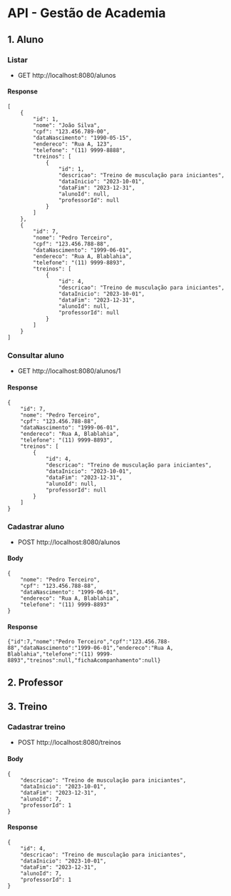 # API - Gestão de Academia

## 1. Aluno

### Listar
* GET http://localhost:8080/alunos

#### Response
```
[
    {
        "id": 1,
        "nome": "João Silva",
        "cpf": "123.456.789-00",
        "dataNascimento": "1990-05-15",
        "endereco": "Rua A, 123",
        "telefone": "(11) 9999-8888",
        "treinos": [
            {
                "id": 1,
                "descricao": "Treino de musculação para iniciantes",
                "dataInicio": "2023-10-01",
                "dataFim": "2023-12-31",
                "alunoId": null,
                "professorId": null
            }
        ]
    },
    {
        "id": 7,
        "nome": "Pedro Terceiro",
        "cpf": "123.456.788-88",
        "dataNascimento": "1999-06-01",
        "endereco": "Rua A, Blablahia",
        "telefone": "(11) 9999-8893",
        "treinos": [
            {
                "id": 4,
                "descricao": "Treino de musculação para iniciantes",
                "dataInicio": "2023-10-01",
                "dataFim": "2023-12-31",
                "alunoId": null,
                "professorId": null
            }
        ]
    }
]
```

### Consultar aluno
* GET http://localhost:8080/alunos/1

#### Response
```
{
    "id": 7,
    "nome": "Pedro Terceiro",
    "cpf": "123.456.788-88",
    "dataNascimento": "1999-06-01",
    "endereco": "Rua A, Blablahia",
    "telefone": "(11) 9999-8893",
    "treinos": [
        {
            "id": 4,
            "descricao": "Treino de musculação para iniciantes",
            "dataInicio": "2023-10-01",
            "dataFim": "2023-12-31",
            "alunoId": null,
            "professorId": null
        }
    ]
}
```
### Cadastrar aluno
* POST http://localhost:8080/alunos

#### Body
```
{
    "nome": "Pedro Terceiro",
    "cpf": "123.456.788-88",
    "dataNascimento": "1999-06-01",
    "endereco": "Rua A, Blablahia",
    "telefone": "(11) 9999-8893"
}
```

#### Response
```
{"id":7,"nome":"Pedro Terceiro","cpf":"123.456.788-88","dataNascimento":"1999-06-01","endereco":"Rua A, Blablahia","telefone":"(11) 9999-8893","treinos":null,"fichaAcompanhamento":null}
```

## 2. Professor

## 3. Treino

### Cadastrar treino
* POST http://localhost:8080/treinos

#### Body
```
{
    "descricao": "Treino de musculação para iniciantes",
    "dataInicio": "2023-10-01",
    "dataFim": "2023-12-31",
    "alunoId": 7,
    "professorId": 1
}
```

#### Response
```
{
    "id": 4,
    "descricao": "Treino de musculação para iniciantes",
    "dataInicio": "2023-10-01",
    "dataFim": "2023-12-31",
    "alunoId": 7,
    "professorId": 1
}
```